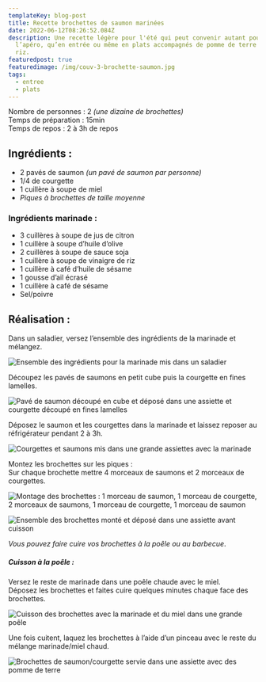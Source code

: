 ```yaml
---
templateKey: blog-post
title: Recette brochettes de saumon marinées
date: 2022-06-12T08:26:52.084Z
description: Une recette légère pour l'été qui peut convenir autant pour
  l’apéro, qu’en entrée ou même en plats accompagnés de pomme de terre ou de
  riz.
featuredpost: true
featuredimage: /img/couv-3-brochette-saumon.jpg
tags:
  - entree
  - plats
---
```

Nombre de personnes : 2 *(une dizaine de brochettes)*\
Temps de préparation : 15min\
Temps de repos : 2 à 3h de repos

## Ingrédients :

* 2 pavés de saumon *(un pavé de saumon par personne)*
* 1/4 de courgette
* 1 cuillère à soupe de miel
* *Piques à brochettes de taille moyenne* 

### Ingrédients marinade :

* 3 cuillères à soupe de jus de citron
* 1 cuillère à soupe d’huile d’olive
* 2 cuillères à soupe de sauce soja
* 1 cuillère à soupe de vinaigre de riz
* 1 cuillère à café d’huile de sésame
* 1 gousse d’ail écrasé
* 1 cuillère à café de sésame
* Sel/poivre

## Réalisation :

Dans un saladier, versez l’ensemble des ingrédients de la marinade et mélangez.

![Ensemble des ingrédients pour la marinade mis dans un saladier](/img/marinade-a-brochettes.jpg "Marinade pour brochettes")

Découpez les pavés de saumons en petit cube puis la courgette en fines lamelles.

![Pavé de saumon découpé en cube et déposé dans une assiette et courgette découpé en fines lamelles](/img/saumon-et-courgettes.png "Découpe du saumon et des courgettes")

Déposez le saumon et les courgettes dans la marinade et laissez reposer au réfrigérateur pendant 2 à 3h.

![Courgettes et saumons mis dans une grande assiettes avec la marinade](/img/saumon-et-courgette-en-marinade.jpg "Saumons et courgettes en marinade")

Montez les brochettes sur les piques :\
Sur chaque brochette mettre 4 morceaux de saumons et 2 morceaux de courgettes.

![Montage des brochettes : 1 morceau de saumon, 1 morceau de courgette, 2 morceaux de saumons, 1 morceau de courgette, 1 morceau de saumon](/img/montage-brochette-saumon.jpg "Montage des brochettes ")

![Ensemble des brochettes monté et déposé dans une assiette avant cuisson](/img/brochette-avant-cuisson.jpg "Brochettes avant cuisson")

*Vous pouvez faire cuire vos brochettes à la poêle ou au barbecue*.

##### Cuisson à la poêle :

Versez le reste de marinade dans une poêle chaude avec le miel.\
Déposez les brochettes et faites cuire quelques minutes chaque face des brochettes.

![Cuisson des brochettes avec la marinade et du miel dans une grande poêle ](/img/cuisson-des-brochettes.jpg "Cuisson des brochettes ")

Une fois cuitent, laquez les brochettes à l’aide d’un pinceau avec le reste du mélange marinade/miel chaud.

![Brochettes de saumon/courgette servie dans une assiette avec des pomme de terre](/img/plat-saumon-brochette.jpg "Plat avec les brochettes de saumon/courgette")
